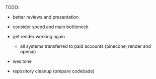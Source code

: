TODO:

- better reviews and presentation

- consider speed and main bottleneck

- get render working again
    - all systems transferred to paid accounts (pinecone, render and openai)

- wes tone

- repository cleanup (prepare codebade)